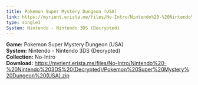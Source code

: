 ```yaml
---
title: Pokemon Super Mystery Dungeon (USA)
link: https://myrient.erista.me/files/No-Intro/Nintendo%20-%20Nintendo%203DS%20(Decrypted)/Pokemon%20Super%20Mystery%20Dungeon%20(USA).zip
type: single1
System: Nintendo - Nintendo 3DS (Decrypted)
---
```

<b>Game:</b> Pokemon Super Mystery Dungeon (USA)<br>
<b>System:</b> Nintendo - Nintendo 3DS (Decrypted)<br>
<b>Collection:</b> No-Intro<br>
<b>Download:</b> https://myrient.erista.me/files/No-Intro/Nintendo%20-%20Nintendo%203DS%20(Decrypted)/Pokemon%20Super%20Mystery%20Dungeon%20(USA).zip